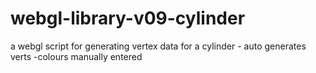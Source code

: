 # webgl-library-v09-cylinder
a webgl script for generating vertex data for a cylinder - auto generates verts -colours manually entered
